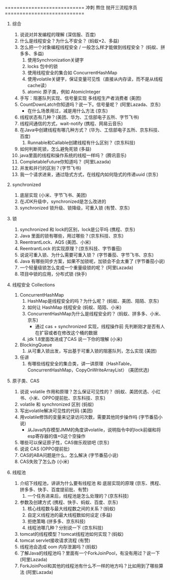 ===========================   冲刺 熬住 抛开三流程序员   ===========================
1. 综合
    1. 说说对并发编程的理解 (深信服、百度)
    2. 什么是线程安全？为什么不安全？ (蚂蚁*2、多益)
    3. 怎么把一个对象编程线程安全 / 一般怎么样才能做到线程安全？ (蚂蚁、拼多多、多益)
        1. 使用Synchronization关键字
        2. locks 包中的锁
        3. 使用线程安全的集合如 ConcurrentHashMap
        4. 使用volatile关键字，保证变量可见性（直接从内存读，而不是从线程cache读）
        5. atomic 原子类，例如 AtomicInteger
    4. 手写：阻塞队列实现、信号量实现 多线程生产者消费者 (美团)
    5. CountDownLatch你知道吗？说一下。信号量呢？ (阿里Lazada、京东)
        - 在什么场景用过，减是用什么方法 (京东)
    6. 线程状态有几种？(美团、华为、工信部电子五所、字节飞书)
    7. 线程间通信的方式，wait-notify (携程、网易云音乐)
    8. 在Java中创建线程有哪几种方式？ (华为、工信部电子五所、京东科技、百度)
        1. Runnable和Callable创建线程有什么区别？ (京东科技)
    9. 如何判断死锁，怎么避免死锁 (多益)
    10. java里面的线程和操作系统的线程一样吗？ (腾讯音乐)
    11. CompletableFuture你知道吗？ (阿里Lazada)
    12. 并发和并行的区别？(字节飞书)
    13. 我一个请求进来，通过隐式方式，在线程内如何隐式的传递uuid (京东)

2. synchronized
    1. 底层实现 (小米、字节飞书、美团)
    2. 在JDK升级中，synchronized是怎么改进的
    3. synchronized 锁升级、锁降级，可重入锁 (有赞、京东)
3. 锁
    1. synchronized 和 lock的区别，lock是公平吗 (携程、京东)
    2. Java 里面的锁有哪些，用过哪些？(京东科技、京东)
    3. ReentrantLock、AQS (美团、小米)
    4. ReentrantLock 的实现原理？(京东科技、字节番茄)
    5. 说说可重入锁、为什么需要可重入锁？ (字节番茄、字节飞书、京东)
    6. Java 有哪些同步方案，如果不加锁呢，加锁会不会太重了 (字节番茄小说)
    7. 一个轻量级锁怎么变成一个重量级锁的呢？ (阿里Lazada)
    8. 项目中锁的应用，分布式锁 (快手)

4. 线程安全 Collections
    1. ConcurrentHashMap
        1. HashMap是线程安全的吗？为什么呢？ (蚂蚁、美团、陌陌、京东)
        2. 如何让 HashMap 线程安全 (蚂蚁、陌陌、小米)
        3. ConcurrentHashMap为什么是线程安全的？ (蚂蚁、拼多多、小米、京东)
            - 通过 cas + synchronized 实现，线程操作前 先判断刚才是否有人在扩容或者在修改这个桶的数据
        4. jdk 1.8里面改进成了CAS 说一下你的理解 (小米)
    2. BlockingQueue
        1. 从可重入锁出发，写出基于可重入锁的阻塞队列，怎么实现 (美团)
    3. 任讲
        1. 有哪些线程安全的集合类，讲一讲原理（HashTable，ConcurrentHashMap，CopyOnWriteArrayList） (美团优选)
5. 原子类、CAS
    1. 说说 volatile 作用和原理？怎么保证可见性的？ (蚂蚁、美团优选、小红书、小米、OPPO提前批、京东科技、京东)
    2. volatile 和 synchronized 区别 (蚂蚁)
    3. 写出volatile解决可见性的代码 (美团)
    4. 用volatile修饰的变量来记录访问次数，需要其他同步操作吗 (字节番茄小说)
        - 从Java内存模型JMM的角度讲volatile，说明指令中的lock前缀和将esp寄存器的值+0这个空操作
    5. 哪些可以保证原子性，CAS做乐观锁吧 (京东)
    6. 说说 CAS (OPPO提前批)
    7. CAS的ABA问题是什么，怎么解决 (字节番茄小说)
    8. CAS失败了怎么办 (小米)

6. 线程池
    1. 介绍下线程池，讲讲为什么要有线程池 和 底层实现的原理 (京东、携程、拼多多、快手、百度提前批、有赞)
        1. 一个任务进来后，线程池是怎么处理的？(京东科技)
    2. 参数及创建方式 (携程、快手、蚂蚁、百度、京东)
        1. 核心线程数与最大线程数之间的关系？(蚂蚁)
        2. 自定义线程池的最大线程数如何设定 (多益)
        3. 拒绝策略 (拼多多、京东科技)
        4. 线程池哪几种？分别说一下 (京东科技)
    3. tomcat的线程模型？tomcat线程池如何实现？(蚂蚁)
    4. tomcat servlet接收请求流程 (有赞)
    5. 线程池会造成 oom 内存泄漏吗？(蚂蚁)
    6. 了解Java的线程池吗？里面有一个ForkJoinPool，有没有用过？说一下 (阿里Lazada)
    7. ForkJoinPool和其他的线程池有什么不一样的地方吗？比如用到了哪些算法 (阿里Lazada)